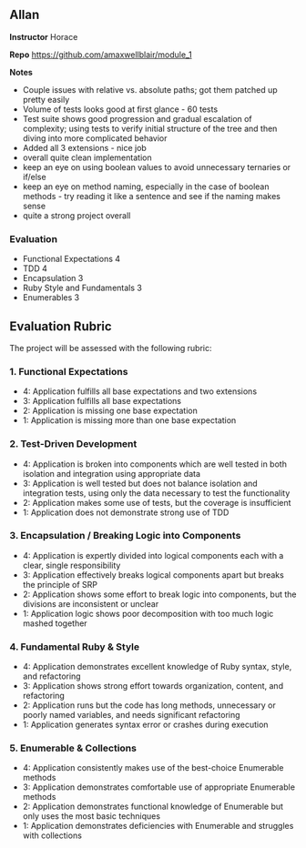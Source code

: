 ## Allan

**Instructor** Horace

**Repo** https://github.com/amaxwellblair/module_1

**Notes**

* Couple issues with relative vs. absolute paths; got them patched up pretty easily
* Volume of tests looks good at first glance - 60 tests
* Test suite shows good progression and gradual escalation of complexity;
using tests to verify initial structure of the tree and then diving into more complicated
behavior
* Added all 3 extensions - nice job
* overall quite clean implementation
* keep an eye on using boolean values to avoid unnecessary ternaries or if/else
* keep an eye on method naming, especially in the case of boolean methods -
try reading it like a sentence and see if the naming makes sense
* quite a strong project overall

### Evaluation

* Functional Expectations 4
* TDD 4
* Encapsulation 3
* Ruby Style and Fundamentals 3
* Enumerables 3

## Evaluation Rubric

The project will be assessed with the following rubric:

### 1. Functional Expectations

* 4: Application fulfills all base expectations and two extensions
* 3: Application fulfills all base expectations
* 2: Application is missing one base expectation
* 1: Application is missing more than one base expectation

### 2. Test-Driven Development

* 4: Application is broken into components which are well tested in both isolation and integration using appropriate data
* 3: Application is well tested but does not balance isolation and integration tests, using only the data necessary to test the functionality
* 2: Application makes some use of tests, but the coverage is insufficient
* 1: Application does not demonstrate strong use of TDD

### 3. Encapsulation / Breaking Logic into Components

* 4: Application is expertly divided into logical components each with a clear, single responsibility
* 3: Application effectively breaks logical components apart but breaks the principle of SRP
* 2: Application shows some effort to break logic into components, but the divisions are inconsistent or unclear
* 1: Application logic shows poor decomposition with too much logic mashed together

### 4. Fundamental Ruby & Style

* 4:  Application demonstrates excellent knowledge of Ruby syntax, style, and refactoring
* 3:  Application shows strong effort towards organization, content, and refactoring
* 2:  Application runs but the code has long methods, unnecessary or poorly named variables, and needs significant refactoring
* 1:  Application generates syntax error or crashes during execution

### 5. Enumerable & Collections

* 4: Application consistently makes use of the best-choice Enumerable methods
* 3: Application demonstrates comfortable use of appropriate Enumerable methods
* 2: Application demonstrates functional knowledge of Enumerable but only uses the most basic techniques
* 1: Application demonstrates deficiencies with Enumerable and struggles with collections
